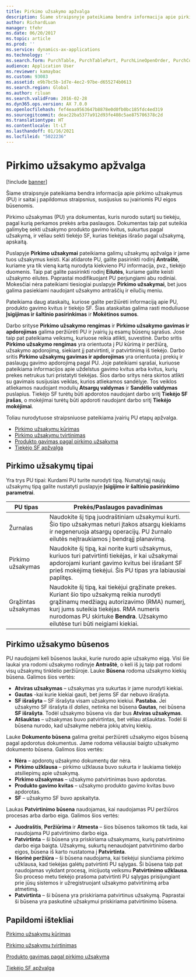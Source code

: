 ```yaml
---
title: Pirkimo užsakymo apžvalga
description: Šiame straipsnyje pateikiama bendra informacija apie pirkimo užsakymus (PU) ir saitai į papildomus straipsnius, susijusius su įvairiomis PU eigos būsenomis.
author: RichardLuan
manager: tfehr
ms.date: 06/20/2017
ms.topic: article
ms.prod: ''
ms.service: dynamics-ax-applications
ms.technology: ''
ms.search.form: PurchTable, PurchTablePart, PurchLineOpenOrder, PurchConfirmationRequestJournal
audience: Application User
ms.reviewer: kamaybac
ms.custom: 93083
ms.assetid: e9b7bc5b-1d7e-4ec2-97be-d655274b0613
ms.search.region: Global
ms.author: riluan
ms.search.validFrom: 2016-02-28
ms.dyn365.ops.version: AX 7.0.0
ms.openlocfilehash: fef4eaa9563647b8878e0d0fb0bc185fdc4ed319
ms.sourcegitcommit: deac22ba5377a912d93fe408c5ae875706378c2d
ms.translationtype: HT
ms.contentlocale: lt-LT
ms.lasthandoff: 01/16/2021
ms.locfileid: "5022236"
---
```

# <a name="purchase-order-overview"></a>Pirkimo užsakymo apžvalga

[!include [banner](../includes/banner.md)]

Šiame straipsnyje pateikiama bendra informacija apie pirkimo užsakymus (PU) ir saitai į papildomus straipsnius, susijusius su įvairiomis PU eigos būsenomis.

Pirkimo užsakymas (PU) yra dokumentas, kuris nurodo sutartį su tiekėju, pagal kurią perkamos prekės arba paslaugos. Dokumentas taip pat suteikia galimybę sekti užsakymo produkto gavimo kvitus, sukurtus pagal užsakymą, ir vėliau sekti tiekėjo SF, kurias tiekėjas išrašo pagal užsakymą, apskaitą.  

Puslapyje **Pirkimo užsakymai** pateikiama galimų užsakymų apžvalga ir jame tuos užsakymus keisti. Kai atidarote PU, galite pasirinkti rodinį **Antraštė**, kuriame yra tik vieną kartą nurodyta kiekvieno PU informacija, pvz., tiekėjo duomenis. Taip pat galite pasirinkti rodinį **Eilutės**, kuriame galite keisti užsakymo eilutes. Paprastai modifikuojant PU perjungiami abu rodiniai. Mokesčiai nėra pateikiami tiesiogiai puslapyje **Pirkimo užsakymai**, bet juos galima pasiekiami naudojant užsakymo antraščių ir eilučių meniu.  

Pateikiama daug ataskaitų, kuriose galite peržiūrėti informaciją apie PU, produkto gavimo kvitus ir tiekėjo SF. Šias ataskaitas galima rasti moduliuose **Įsigijimas ir šaltinio pasirinkimas** ir **Mokėtinos sumos**.  

Darbo srityse **Pirkimo užsakymo rengimas** ir **Pirkimo užsakymo gavimas ir apdorojimas** galima peržiūrėti PU ir įvairių jų esamų būsenų sąrašus. Jose taip pat pateikiama veiksmų, kuriuose reikia atlikti, suvestinė. Darbo sritis **Pirkimo užsakymo rengimas** yra orientuota į PU kūrimą ir peržiūrą, užsakymo apdorojimą, siekiant jį patvirtinti, ir patvirtinimą iš tiekėjo. Darbo sritis **Pirkimo užsakymų gavimas ir apdorojimas** yra orientuota į prekių ir paslaugų gavimo apdorojimą pagal PU. Joje pateikiami sąrašai, kuriuose pateikiama informacijos apie uždelstus gavimo kvitus arba kvitus, kurių prekes netrukus turi pristatyti tiekėjas. Šios darbo sritys nėra skirtos atlikti su gavimais susijusias veiklas, kurios atliekamos sandėlyje. Tos veiklos atliekamos naudojant modulių **Atsargų valdymas** ir **Sandėlio valdymas** puslapius. Tiekėjo SF turėtų būti apdorotos naudojant darbo sritį **Tiekėjo SF įrašas**, o mokėjimai turėtų būti apdoroti naudojant darbo sritį **Tiekėjo mokėjimai**.  

Toliau nurodytuose straipsniuose pateikiama įvairių PU etapų apžvalga.

-   [Pirkimo užsakymų kūrimas](purchase-order-creation.md)
-   [Pirkimo užsakymų tvirtinimas](purchase-order-approval-confirmation.md)
-   [Produkto gavimas pagal pirkimo užsakymą](product-receipt-against-purchase-orders.md)
-   [Tiekėjo SF apžvalga](../../financials/accounts-payable/vendor-invoices-overview.md)

## <a name="types-of-purchase-orders"></a>Pirkimo užsakymų tipai
Yra trys PU tipai: Kurdami PU turite nurodyti tipą. Numatytąjį naujų užsakymų tipą galite nustatyti puslapyje **Įsigijimo ir šaltinio pasirinkimo parametrai**.

| PU tipas        | Prekės/Paslaugos pavadinimas                                                                                                                                                                                                                                                                           |
|----------------|---------------------------------------------------------------------------------------------------------------------------------------------------------------------------------------------------------------------------------------------------------------------------------------|
| Žurnalas        | Naudokite šį tipą juodraštiniam užsakymui kurti. Šio tipo užsakymas neturi įtakos atsargų kiekiams ir negeneruoja atsargų operacijų. PU žurnalo eilutės neįtraukiamos į bendrąjį planavimą.                                                                                                       |
| Pirkimo užsakymas | Naudokite šį tipą, kai norite kurti užsakymus, kuriuos turi patvirtinti tiekėjas, ir kai užsakymai apdorojami kuriant gavimo kvitus bei išrašant SF prieš mokėjimą tiekėjui. Šis PU tipas yra labiausiai paplitęs.                                                                          |
| Grąžintas užsakymas | Naudokite šį tipą, kai tiekėjui grąžinate prekes. Kuriant šio tipo užsakymą reikia nurodyti grąžinamų medžiagų autorizavimo (RMA) numerį, kurį jums suteikia tiekėjas. RMA numeris nurodomas PU skirtuke **Bendra**. Užsakymo eilutėse turi būti neigiami kiekiai. |

## <a name="purchase-order-statuses"></a>Pirkimo užsakymo būsenos
PU naudojami keli būsenos laukai, kurie nurodo apie užsakymo eigą. Visi šie laukai yra rodomi užsakymo rodinyje **Antraštė**, o keli iš jų taip pat rodomi visų užsakymų tinklelio peržiūroje. Lauke **Būsena** rodoma užsakymo kiekių būsena. Galimos šios vertės:

-   **Atviras užsakymas** – užsakymas yra sukurtas ir jame nurodyti kiekiai.
-   **Gautas** -kai kurie kiekiai gauti, bet jiems SF dar nebuvo išrašyta.
-   **SF išrašyta** – SF išrašyta visam užsakymo kiekiui. **Pastaba.** Jei užsakymo SF išrašyta *iš dalies*, netinka nei būsena **Gautas**, nei būsena **SF išrašyta**. Todėl užsakymo būsena vis dar bus **Atviras užsakymas**.
-   **Atšauktas** – užsakymas buvo patvirtintas, bet vėliau atšauktas. Todėl ši būsena nurodo, kad užsakyme nebėra jokių atvirų kiekių.

Lauke **Dokumento būsena** galima greitai peržiūrėti užsakymo eigos būseną pagal apdorotus dokumentus. Jame rodoma vėliausiai baigto užsakymo dokumento būsena. Galimos šios vertės:

-   **Nėra** – apdorotų užsakymo dokumentų dar nėra.
-   **Pirkimo užklausa** – pirkimo užklausa buvo sukurta ir laukiama tiekėjo atsiliepimų apie užsakymą.
-   **Pirkimo užsakymas** – užsakymo patvirtinimas buvo apdorotas.
-   **Produkto gavimo kvitas** – užsakymo produkto gavimo kvitas buvo apdorotas.
-   **SF** – užsakymo SF buvo apskaityta.

Laukas **Patvirtinimo būsena** naudojamas, kai naudojamas PU peržiūros procesas arba darbo eiga. Galimos šios vertės:

-   **Juodraštis**, **Peržiūrima** ir **Atmesta** – šios būsenos taikomos tik tada, kai naudojama PU patvirtinimo darbo eiga.
-   **Patvirtinta** – ši būsena yra priskiriama užsakymams, kurių patvirtinimo darbo eiga baigta. Užsakymų, sukurtų nenaudojant patvirtinimo darbo eigos, būsena iš karto nustatoma į **Patvirtinta**.
-   **Išorinė peržiūra** – ši būsena naudojama, kai tiekėjui siunčiama pirkimo užklausa, kad tiekėjas galėtų patvirtinti PU sąlygas. Ši būsena taip pat naudojamas vykdant procesą, inicijuotą veiksmu **Patvirtinimo užklausa**. Šio proceso metu tiekėjo prašoma patvirtinti PU sąlygas prisijungiant prie jūsų sistemos ir užregistruojant užsakymo patvirtinimą arba atmetimą.
-   **Patvirtinta** – ši būsena yra priskiriama patvirtinus užsakymą. Paprastai ši būsena yra paskutinė užsakymui priskiriama patvirtinimo būsena.


<a name="additional-resources"></a>Papildomi ištekliai
--------

[Pirkimo užsakymų kūrimas](purchase-order-creation.md)

[Pirkimo užsakymų tvirtinimas](purchase-order-approval-confirmation.md)

[Produkto gavimas pagal pirkimo užsakymą](product-receipt-against-purchase-orders.md)

[Tiekėjo SF apžvalga](../../financials/accounts-payable/vendor-invoices-overview.md)



